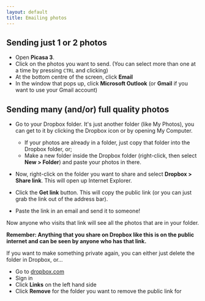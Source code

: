 ```yaml
---
layout: default
title: Emailing photos
---
```


## Sending just 1 or 2 photos

- Open **Picasa 3**.
- Click on the photos you want to send. (You can select more than one at a time by pressing `CTRL` and clicking)
- At the bottom centre of the screen, click **Email**
- In the window that pops up, click **Microsoft Outlook** (or **Gmail** if you want to use your Gmail account)

## Sending many (and/or) full quality photos

- Go to your Dropbox folder. It's just another folder (like My Photos), you can get to it by clicking the Dropbox icon or by opening My Computer.

  - If your photos are already in a folder, just copy that folder into the Dropbox folder, or;
  - Make a new folder inside the Dropbox folder (right-click, then select **New > Folder**) and paste your photos in there.

- Now, right-click on the folder you want to share and select **Dropbox > Share link**. This will open up Internet Explorer.
- Click the **Get link** button. This will copy the public link (or you can just grab the link out of the address bar).
- Paste the link in an email and send it to someone!

Now anyone who visits that link will see all the photos that are in your folder.

**Remember: Anything that you share on Dropbox like this is on the public internet and can be seen by anyone who has that link.**

If you want to make something private again, you can either just delete the folder in Dropbox, or...

- Go to [dropbox.com](http://dropbox.com)
- Sign in
- Click **Links** on the left hand side
- Click **Remove** for the folder you want to remove the public link for